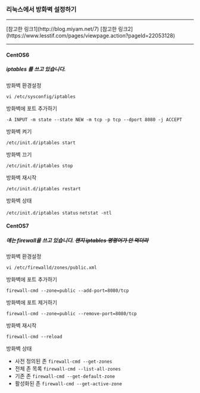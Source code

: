### 리눅스에서 방화벽 설정하기

<hr/>
[참고한 링크1](http://blog.miyam.net/7)
[참고한 링크2](https://www.lesstif.com/pages/viewpage.action?pageId=22053128)

<hr/>

#### CentOS6

##### iptables 를 쓰고 있습니다.

방화벽 환경설정

`vi /etc/sysconfig/iptables`

방화벽에 포트 추가하기

`-A INPUT -m state --state NEW -m tcp -p tcp --dport 8080 -j ACCEPT`

방화벽 켜기

`/etc/init.d/iptables start`

방화벽 끄기

`/etc/init.d/iptables stop`

방화벽 재시작

`/etc/init.d/iptables restart`

방화벽 상태

`/etc/init.d/iptables status`
`netstat -ntl`

#### CentOS7

##### 얘는 firewall을 쓰고 있습니다. ~~왠지 iptables 명령어가 안 먹더라~~

방화벽 환경설정

`vi /etc/firewalld/zones/public.xml`

방화벽에 포트 추가하기

`firewall-cmd --zone=public --add-port=8080/tcp`

방화벽에 포트 제거하기

`firewall-cmd --zone=public --remove-port=8080/tcp`

방화벽 재시작

`firewall-cmd --reload`

방화벽 상태

* 사전 정의된 존 `firewall-cmd --get-zones`
* 전체 존 목록 `firewall-cmd --list-all-zones`
* 기존 존 `firewall-cmd --get-default-zone`
* 활성화된 존 `firewall-cmd --get-active-zone`